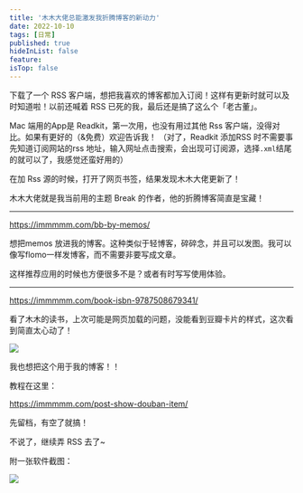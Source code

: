 ```yaml
---
title: '木木大佬总能激发我折腾博客的新动力'
date: 2022-10-10
tags: [日常]
published: true
hideInList: false
feature: 
isTop: false
---
```


下载了一个 RSS 客户端，想把我喜欢的博客都加入订阅！这样有更新时就可以及时知道啦！以前还喊着 RSS 已死的我，最后还是搞了这么个「老古董」。

Mac 端用的App是 Readkit，第一次用，也没有用过其他 Rss 客户端，没得对比。如果有更好的（&免费）欢迎告诉我！
（对了，Readkit 添加RSS 时不需要事先知道订阅网站的rss 地址，输入网址点击搜索，会出现可订阅源，选择`.xml`结尾的就可以了，我感觉还蛮好用的）

在加 Rss 源的时候，打开了网页书签，结果发现木木大佬更新了！

<!--more-->

木木大佬就是我当前用的主题 Break 的作者，他的折腾博客简直是宝藏！


---

https://immmmm.com/bb-by-memos/

想把memos 放进我的博客。这种类似于轻博客，碎碎念，并且可以发图。我可以像写flomo一样发博客，而不需要非要写成文章。

这样推荐应用的时候也方便很多不是？或者有时写写使用体验。

---

https://immmmm.com/book-isbn-9787508679341/

看了木木的读书，上次可能是网页加载的问题，没能看到豆瓣卡片的样式，这次看到简直太心动了！

![](https://s2.loli.net/2022/10/10/MAgwESPW4RHG9fe.png)

我也想把这个用于我的博客！！

教程在这里：

https://immmmm.com/post-show-douban-item/

先留档，有空了就搞！

不说了，继续弄 RSS 去了~

附一张软件截图：

![](https://s2.loli.net/2022/10/10/loaJQ6U5yuknHmD.png)